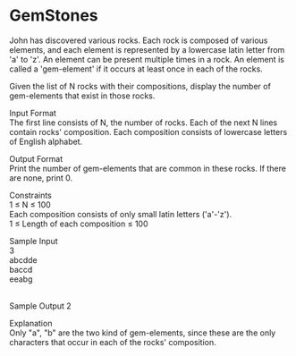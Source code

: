GemStones
=========

John has discovered various rocks. Each rock is composed of various elements, and each element is represented by a lowercase latin letter from 'a' to 'z'. An element can be present multiple times in a rock. An element is called a 'gem-element' if it occurs at least once in each of the rocks.

Given the list of N rocks with their compositions, display the number of gem-elements that exist in those rocks.

Input Format <br>
The first line consists of N, the number of rocks. 
Each of the next N lines contain rocks' composition. Each composition consists of lowercase letters of English alphabet.

Output Format <br>
Print the number of gem-elements that are common in these rocks. If there are none, print 0.

Constraints <br>
1 ≤ N ≤ 100 <br>
Each composition consists of only small latin letters ('a'-'z'). <br>
1 ≤ Length of each composition ≤ 100<br>

Sample Input<br>
3 <br>
abcdde<br>
baccd<br>
eeabg<br>

<br>
Sample Output
2<br>


Explanation <br>
Only "a", "b" are the two kind of gem-elements, since these are the only characters that occur in each of the rocks' composition.
